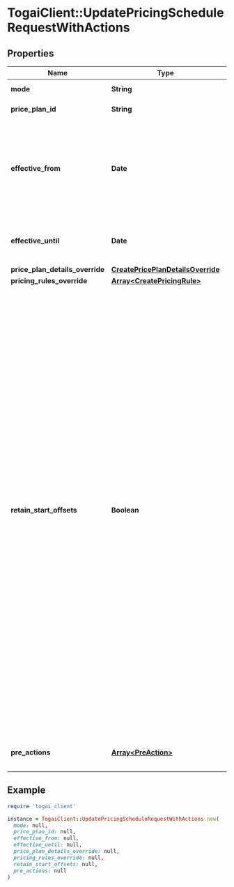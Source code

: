 # TogaiClient::UpdatePricingScheduleRequestWithActions

## Properties

| Name | Type | Description | Notes |
| ---- | ---- | ----------- | ----- |
| **mode** | **String** | Mode of request to create dis/association | [optional] |
| **price_plan_id** | **String** | Id of the price plan if association request | [optional] |
| **effective_from** | **Date** | Date of effectiveness of the association. The date is expected in YYYY-MM-DD format - Editing of a BILLING plan with deferredRevenue can be achieved with    effectiveFrom as start date of current cycle or using &#x60;retainStartOffset&#x60; option.  |  |
| **effective_until** | **Date** | Date until which the association must be effective. The date is expected in YYYY-MM-DD format  |  |
| **price_plan_details_override** | [**CreatePricePlanDetailsOverride**](CreatePricePlanDetailsOverride.md) |  | [optional] |
| **pricing_rules_override** | [**Array&lt;CreatePricingRule&gt;**](CreatePricingRule.md) |  | [optional] |
| **retain_start_offsets** | **Boolean** | If this flag is true, current pricing cycle of the account on the date of association will continue rather  than the configurations of the newly associated price plan. Pricing cycle overrides specified  using  &#x60;pricePlanDetailsOverride&#x60; will take precedence over the pricing cycle configurations of  the new price plan that the account needs to migrate to. PricingCycleInterval of the existing plan and  the new plan must be same for this to work. We&#39;ll return a &#x60;400 BadRequest&#x60; otherwise. Examples:   - Ongoing plan (1st Oct to 30th Oct) - {dayOffset: 1, monthOffset: NIL}     New association (15th Oct to 15th Nov) of different price plan with retainStartOffsets option true      will use the same pricing cycle configuration {dayOffset: 1, monthOffset: NIL} rather than using the     pricing cycle configuration of the new price plan that the account needs to migrate to.   - Ongoing plan (1st Oct to 30th Oct) - {dayOffset: 1, monthOffset: NIL}     New association (1st Nov to 30th Nov) of different price plan with retainStartOffsets option true will     throw a &#x60;400 BadRequest&#x60; as no existing price plan configuration found on date of association  | [optional] |
| **pre_actions** | [**Array&lt;PreAction&gt;**](PreAction.md) | Pre actions to be performed before association or disassociation | [optional] |

## Example

```ruby
require 'togai_client'

instance = TogaiClient::UpdatePricingScheduleRequestWithActions.new(
  mode: null,
  price_plan_id: null,
  effective_from: null,
  effective_until: null,
  price_plan_details_override: null,
  pricing_rules_override: null,
  retain_start_offsets: null,
  pre_actions: null
)
```

